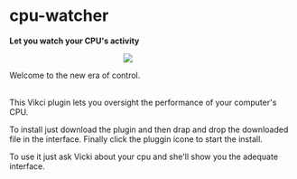 # cpu-watcher<br>
<b>Let you watch your CPU's activity</b><br>

<img style="margin-left: 40%" src="https://www.prlog.org/10176008-eboostr.png"><br>


Welcome to the new era of control.<br><br>

This Vikci plugin lets you oversight the performance of your computer's CPU.<br>

To install just download the plugin and then drap and drop the downloaded file in the interface. Finally click the pluggin icone to start the install.<br>


To use it just ask Vicki about your cpu and she'll show you the adequate interface.
